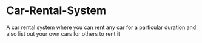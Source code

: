 # Car-Rental-System
A car rental system where you can rent any car for a particular duration and also list out your own cars for others to rent it
